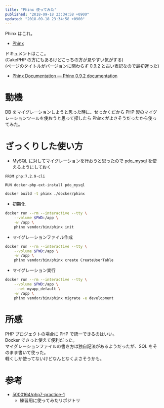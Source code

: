 ```yaml
---
title: "Phinx 使ってみた"
published: "2018-09-18 23:34:58 +0900"
updated: "2018-09-18 23:34:58 +0900"
---
```


Phinx はこれ。

- [Phinx](https://phinx.org/)

ドキュメントはここ。  
(CakePHP の方にもあるけどこっちの方が見やすい気がする)  
(ページのタイトルがバージョンに関わらず 0.9.2 と古い表記なので最初迷った)

- [Phinx Documentation — Phinx 0.9.2 documentation](http://docs.phinx.org/en/latest/)

# 動機

DB をマイグレーションしようと思った時に、せっかくだから PHP 製のマイグレーションツールを使おうと思って探したら Phinx がよさそうだったから使ってみた。

# ざっくりした使い方

- MySQL に対してマイグレーションを行おうと思ったので pdo_mysql を使えるようにしておく

```none
FROM php:7.2.9-cli

RUN docker-php-ext-install pdo_mysql
```

```bash
docker build -t phinx ./docker/phinx
```

- 初期化

```bash
docker run --rm --interactive --tty \
    --volume $PWD:/app \
    -w /app \
    phinx vendor/bin/phinx init
```

- マイグレーションファイル作成

```bash
docker run --rm --interactive --tty \
    --volume $PWD:/app \
    -w /app \
    phinx vendor/bin/phinx create CreateUserTable
```

- マイグレーション実行

```bash
docker run --rm --interactive --tty \
    --volume $PWD:/app \
    --net myapp_default \
    -w /app \
    phinx vendor/bin/phinx migrate -e development
```

# 所感

PHP プロジェクトの場合に PHP で統一できるのはいい。  
Docker でさっと使えて便利だった。  
マイグレーションファイルの書き方は独自記法があるようだったが、SQL をそのまま書いて使った。  
軽くしか使ってないけどなんとなくよさそうかも。

# 参考

- [5000164/php7-practice-1](https://github.com/5000164/php7-practice-1)
    - 練習用に使ってみたリポジトリ
